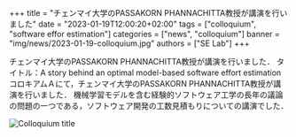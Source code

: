 +++
title = "チェンマイ大学のPASSAKORN PHANNACHITTA教授が講演を行いました"
date = "2023-01-19T12:00:20+02:00"
tags = ["colloquium", "software effor estimation"]
categories = ["news", "colloquium"]
banner = "img/news/2023-01-19-colloquium.jpg"
authors = ["SE Lab"]
+++

チェンマイ大学のPASSAKORN PHANNACHITTA教授が講演を行いました．
タイトル：A story behind an optimal model-based software effort estimation
コロキアムＡにて，チェンマイ大学のPASSAKORN PHANNACHITTA教授が講演を行いました．
機械学習モデルを含む経験的ソフトウェア工学の長年の議論の問題の一つである，ソフトウェア開発の工数見積もりについての講演でした．

![Colloquium title](https://github.com/raux/hugo-playground/raw/main/static/img/news/2023-01-19-colloquium.jpg)
